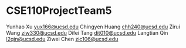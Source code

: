 # CSE110ProjectTeam5

Yunhao Xu         yux166@ucsd.edu 
Chingyen Huang    chh240@ucsd.edu
Zirui Wang        ziw330@ucsd.edu
Difei Tang        dit010@ucsd.edu
Langtian Qin      l2qin@ucsd.edu
Ziwei Chen        zic106@ucsd.edu 
